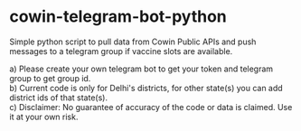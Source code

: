 # cowin-telegram-bot-python
Simple python script to pull data from Cowin Public APIs and push messages to a telegram group if vaccine slots are available. <br/>

a) Please create your own telegram bot to get your token and telegram group to get group id. <br/>
b) Current code is only for Delhi's districts, for other state(s) you can add district ids of that state(s).   <br/>
c) Disclaimer: No guarantee of accuracy of the code or data is claimed. Use it at your own risk. <br/>
